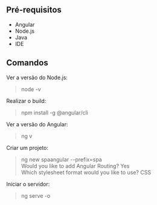 ## Pré-requisitos 
- Angular
- Node.js
- Java
- IDE

## Comandos
Ver a versão do Node.js:
>node -v

Realizar o build:
>npm install -g @angular/cli

Ver a versão do Angular:
>ng v

Criar um projeto:
>ng new spaangular --prefix=spa <br>
Would you like to add Angular Routing? Yes <br>
Which stylesheet format would you like to use? CSS

Iniciar o servidor:
>ng serve -o
